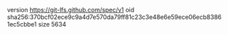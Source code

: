 version https://git-lfs.github.com/spec/v1
oid sha256:370bcf02ece9c9a4d7e570da79ff81c23c3e48e6e59ece06ecb83861ec5cbbe1
size 5634
